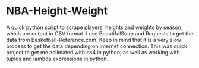 NBA-Height-Weight
=================
A quick python script to scrape players' heights and weights by season, which are output in CSV format.
I use BeautifulSoup and Requests to get the data from Basketball-Reference.com.
Keep in mind that it is a very slow process to get the data depending on internet connection.
This was quick project to get me aclimated with bs4 in python, as well as working with tuples and lambda expressions in python.

